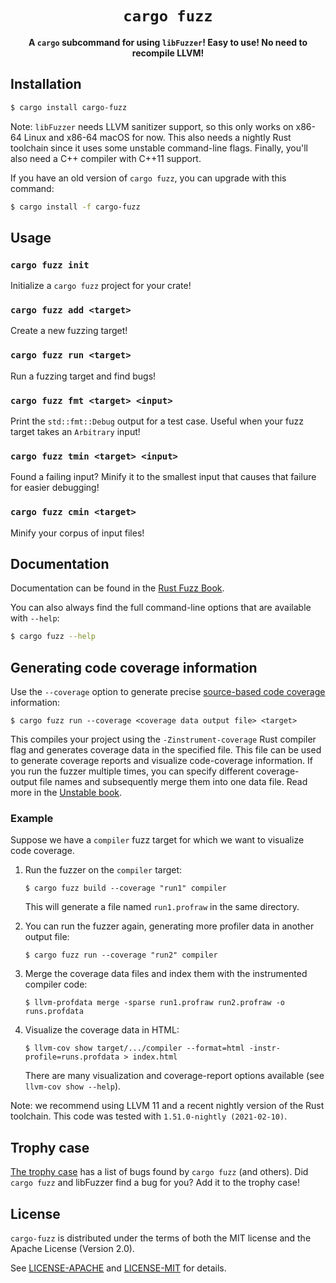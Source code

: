 <div align="center">
  <h1><code>cargo fuzz</code></h1>

  <p><b>A <code>cargo</code> subcommand for using <code>libFuzzer</code>! Easy to use! No need to recompile LLVM!</b></p>
</div>

## Installation

```sh
$ cargo install cargo-fuzz
```

Note: `libFuzzer` needs LLVM sanitizer support, so this only works on x86-64
Linux and x86-64 macOS for now. This also needs a nightly Rust toolchain since
it uses some unstable command-line flags. Finally, you'll also need a C++
compiler with C++11 support.

If you have an old version of `cargo fuzz`, you can upgrade with this command:

```sh
$ cargo install -f cargo-fuzz
```

## Usage

### `cargo fuzz init`

Initialize a `cargo fuzz` project for your crate!

### `cargo fuzz add <target>`

Create a new fuzzing target!

### `cargo fuzz run <target>`

Run a fuzzing target and find bugs!

### `cargo fuzz fmt <target> <input>`

Print the `std::fmt::Debug` output for a test case. Useful when your fuzz target
takes an `Arbitrary` input!

### `cargo fuzz tmin <target> <input>`

Found a failing input? Minify it to the smallest input that causes that failure
for easier debugging!

### `cargo fuzz cmin <target>`

Minify your corpus of input files!

## Documentation

Documentation can be found in the [Rust Fuzz
Book](https://rust-fuzz.github.io/book/cargo-fuzz.html).

You can also always find the full command-line options that are available with
`--help`:

```sh
$ cargo fuzz --help
```

## Generating code coverage information

Use the `--coverage` option to generate precise
[source-based code coverage](https://blog.rust-lang.org/inside-rust/2020/11/12/source-based-code-coverage.html)
information:
```
$ cargo fuzz run --coverage <coverage data output file> <target>
```
This compiles your project using the `-Zinstrument-coverage` Rust compiler flag and generates coverage data in the
specified file. This file can be used to generate coverage reports and visualize code-coverage information.
If you run the fuzzer multiple times, you can specify different coverage-output file names and subsequently merge them
into one data file.
Read more in the [Unstable book](https://doc.rust-lang.org/beta/unstable-book/compiler-flags/source-based-code-coverage.html#installing-llvm-coverage-tools).

### Example

Suppose we have a `compiler` fuzz target for which we want to visualize code coverage.

1. Run the fuzzer on the `compiler` target:
   
   `$ cargo fuzz build --coverage "run1" compiler`
   
   This will generate a file named `run1.profraw` in the same directory.

2. You can run the fuzzer again, generating more profiler data in another output file:

   `$ cargo fuzz run --coverage "run2" compiler`

3. Merge the coverage data files and index them with the instrumented compiler code: 
  
   `$ llvm-profdata merge -sparse run1.profraw run2.profraw -o runs.profdata`

4. Visualize the coverage data in HTML:

   `$ llvm-cov show target/.../compiler --format=html -instr-profile=runs.profdata > index.html`
   
   There are many visualization and coverage-report options available (see `llvm-cov show --help`).

Note: we recommend using LLVM 11 and a recent nightly version of the Rust toolchain.
This code was tested with `1.51.0-nightly (2021-02-10)`.

## Trophy case

[The trophy case](https://github.com/rust-fuzz/trophy-case) has a list of bugs
found by `cargo fuzz` (and others). Did `cargo fuzz` and libFuzzer find a bug
for you? Add it to the trophy case!

## License

`cargo-fuzz` is distributed under the terms of both the MIT license and the
Apache License (Version 2.0).

See [LICENSE-APACHE](./LICENSE-APACHE) and [LICENSE-MIT](./LICENSE-MIT) for
details.
